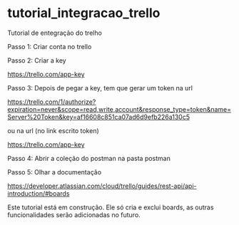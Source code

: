 # tutorial_integracao_trello
Tutorial de entegração do trelho

Passo 1: Criar conta no trello

Passo 2: Criar a key

https://trello.com/app-key

Passo 3: Depois de pegar a key, tem que gerar um token na url

https://trello.com/1/authorize?expiration=never&scope=read,write,account&response_type=token&name=Server%20Token&key=af16608c851ca07ad6d9efb226a130c5

ou na url (no link escrito token)

https://trello.com/app-key

Passo 4: Abrir a coleção do postman na pasta postman

Passo 5: Olhar a documentação 

https://developer.atlassian.com/cloud/trello/guides/rest-api/api-introduction/#boards


Este tutorial está em construção. Ele só cria e exclui boards, as outras funcionalidades serão adicionadas no futuro.
